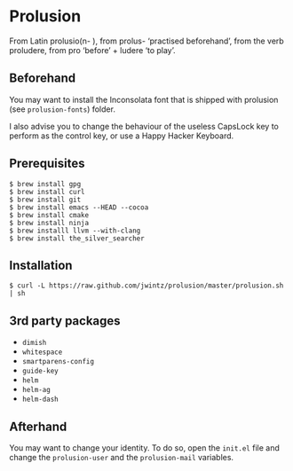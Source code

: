 # Prolusion

From Latin prolusio(n- ), from prolus- ‘practised beforehand’, from the verb proludere, from pro ‘before’ + ludere ‘to play’.

## Beforehand

You may want to install the Inconsolata font that is shipped with prolusion (see `prolusion-fonts`) folder.

I also advise you to change the behaviour of the useless CapsLock key to perform as the control key, or use a Happy Hacker Keyboard.

## Prerequisites

    $ brew install gpg
    $ brew install curl
    $ brew install git
    $ brew install emacs --HEAD --cocoa
    $ brew install cmake
    $ brew install ninja
    $ brew installl llvm --with-clang
    $ brew install the_silver_searcher

## Installation

    $ curl -L https://raw.github.com/jwintz/prolusion/master/prolusion.sh | sh

## 3rd party packages

* `dimish`
* `whitespace`
* `smartparens-config`
* `guide-key`
* `helm`
* `helm-ag`
* `helm-dash`

## Afterhand

You may want to change your identity. To do so, open the `init.el` file and change the `prolusion-user` and the `prolusion-mail` variables.
